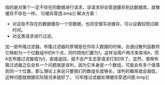 指的是对某个一定不存在的数据进行请求，该请求将会穿透缓存到达数据库，就像缓存不存在一样。
![[缓存穿透.bmp]]
解决方案：
- 对这些不存在的数据缓存一个空数据，也将空值写进缓存，可以设置较短过期时间。
- 对这类请求进行过滤。

加一层布隆过滤器。布隆过滤器的原理是在你存入数据的时候，会通过散列函数将它映射为一个位数组中的K个点，同时把他们置为1。这样当用户再次来查询A，而A在布隆过滤器值为0，直接返回，就不会产生击穿请求打到DB了。显然，使用布隆过滤器之后会有一个问题就是误判，因为它本身是一个数组，可能会有多个值落到同一个位置，那么理论上来说只要我们的数组长度够长，误判的概率就会越低，这种问题就根据实际情况来就好了。
![[布隆过滤器处理缓存穿透问题.bmp]]
